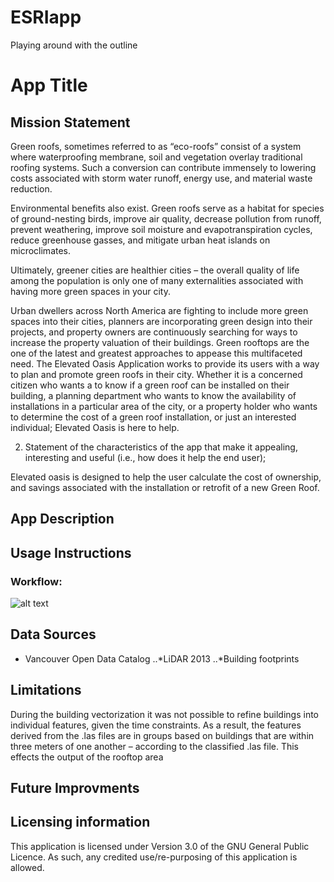 # ESRIapp
Playing around with the outline
# App Title

## Mission Statement

Green roofs, sometimes referred to as “eco-roofs” consist of a system where waterproofing membrane, soil and vegetation overlay traditional roofing systems. Such a conversion can contribute immensely to lowering costs associated with storm water runoff, energy use, and material waste reduction. 

Environmental benefits also exist. Green roofs serve as a habitat for species of ground-nesting birds, improve air quality, decrease pollution from runoff, prevent weathering, improve soil moisture and evapotranspiration cycles, reduce greenhouse gasses, and mitigate urban heat islands on microclimates. 

Ultimately, greener cities are healthier cities – the overall quality of life among the population is only one of many externalities associated with having more green spaces in your city.

Urban dwellers across North America are fighting to include more green spaces into their cities, planners are incorporating green design into their projects, and property owners are continuously searching for ways to increase the property valuation of their buildings. Green rooftops are the one of the latest and greatest approaches to appease this multifaceted need. The Elevated Oasis Application works to provide its users with a way to plan and promote green roofs in their city. Whether it is a concerned citizen who wants a to know if a green roof can be installed on their building, a planning department who wants to know the availability of installations in a particular area of the city, or a property holder who wants to determine the cost of a green roof installation, or just an interested individual; Elevated Oasis is here to help.  


2. Statement of the characteristics of the app that make it appealing, interesting and useful (i.e., how does it help the end user);

Elevated oasis is designed to help the user calculate the cost of ownership, and savings associated with the installation or retrofit of a new Green Roof.  

## App Description
## Usage Instructions

### Workflow:
![alt text][workflow]

[workflow]:https://drive.google.com/file/d/19uUudAw3ETl5NMX3_z7ljN0nntzYl6nB/view

## Data Sources
* Vancouver Open Data Catalog
..*LiDAR 2013
..*Building footprints

## Limitations
During the building vectorization it was not possible to refine buildings into individual features, given the time constraints. As a result, the features derived from the .las files are in groups based on buildings that are within three meters of one another – according to the classified .las file. This effects the output of the rooftop area

## Future Improvments

## Licensing information 
This application is licensed under Version 3.0 of the GNU General Public Licence.  As such, any credited use/re-purposing of this application is allowed.


